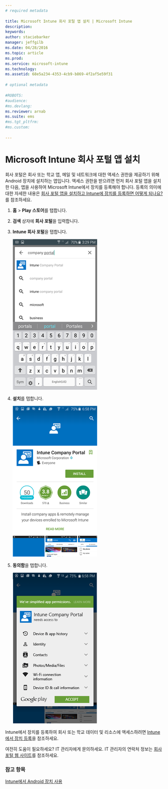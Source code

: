 ```yaml
---
# required metadata

title: Microsoft Intune 회사 포털 앱 설치 | Microsoft Intune
description:
keywords:
author: staciebarker
manager: jeffgilb
ms.date: 04/28/2016
ms.topic: article
ms.prod:
ms.service: microsoft-intune
ms.technology:
ms.assetid: 68e5a234-4353-4cb9-b869-4f2af5e59f31

# optional metadata

#ROBOTS:
#audience:
#ms.devlang:
ms.reviewer: arnab
ms.suite: ems
#ms.tgt_pltfrm:
#ms.custom:

---
```



# Microsoft Intune 회사 포털 앱 설치

회사 포털은 회사 또는 학교 앱, 메일 및 네트워크에 대한 액세스 권한을 제공하기 위해 Android 장치에 설치하는 앱입니다.  액세스 권한을 받으려면 먼저 회사 포털 앱을 설치한 다음, 앱을 사용하여 Microsoft Intune에서 장치를 등록해야 합니다. 등록의 의미에 대한 자세한 내용은 [회사 포털 앱을 설치하고 Intune에 장치를 등록하면 어떻게 되나요?](what-happens-if-you-install-the-company-portal-app-and-enroll-your-device-in-intune-android.md)를 참조하세요.

1.  **홈** &gt; **Play 스토어**를 탭합니다.

2.   **검색** 상자에 **회사 포털**을 입력합니다.

3.  **Intune 회사 포털**을 탭합니다.

    ![android-search-company-portal](./media/and-cpinstall-1-search-cp.png)

4.  **설치**를 탭합니다.

    ![android-install-company-portal](./media/and-cpinstall-2-install.png)

5.  **동의함**을 탭합니다.

    ![android-accept-company-portal-terms](./media/and-cpinstall-3-cp-accept.png)

Intune에서 장치를 등록하여 회사 또는 학교 데이터 및 리소스에 액세스하려면 [Intune에서 장치 등록](enroll-your-device-in-Intune-android.md)을 참조하세요.

여전히 도움이 필요하세요? IT 관리자에게 문의하세요. IT 관리자의 연락처 정보는 [회사 포털 웹 사이트](http://portal.manage.microsoft.com)를 참조하세요.

### 참고 항목
[Intune에서 Android 장치 사용](using-your-android-device-with-intune.md)

<!--HONumber=Jun16_HO2-->


